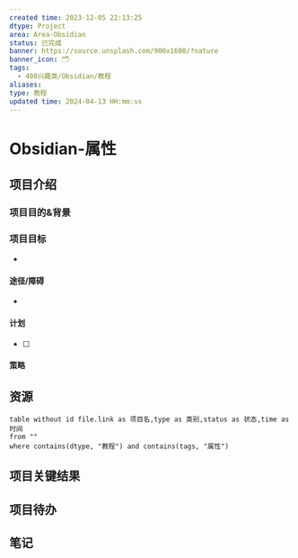 ```yaml
---
created time: 2023-12-05 22:13:25
dtype: Project
area: Area-Obsidian
status: 已完成
banner: https://source.unsplash.com/900x1600/?nature
banner_icon: 🗂️
tags:
  - 400兴趣类/Obsidian/教程
aliases: 
type: 教程
updated time: 2024-04-13 HH:mm:ss
---
```


# Obsidian-属性 
## 项目介绍



### 项目目的&背景



### 项目目标
- 

#### 途径/障碍
- 
 
#### 计划
- [ ] 

#### 策略


## 资源

```dataview
table without id file.link as 项目名,type as 类别,status as 状态,time as 时间
from ""   
where contains(dtype, "教程") and contains(tags, "属性")
```

## 项目关键结果


## 项目待办


## 笔记

